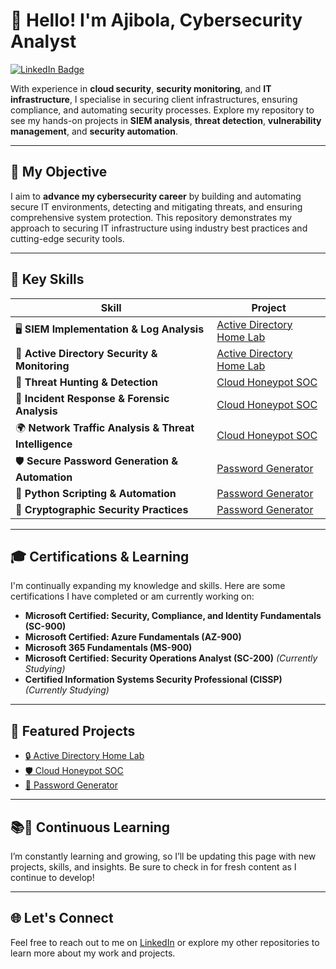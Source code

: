 # 👋 Hello! I'm Ajibola, Cybersecurity Analyst

[![LinkedIn Badge](https://img.shields.io/badge/-LinkedIn-0072b1?&style=for-the-badge&logo=linkedin&logoColor=white)](https://www.linkedin.com/in/ajibola-lawal/)

With experience in **cloud security**, **security monitoring**, and **IT infrastructure**, I specialise in securing client infrastructures, ensuring compliance, and automating security processes. Explore my repository to see my hands-on projects in **SIEM analysis**, **threat detection**, **vulnerability management**, and **security automation**.

---

## 🎯 My Objective

I aim to **advance my cybersecurity career** by building and automating secure IT environments, detecting and mitigating threats, and ensuring comprehensive system protection. This repository demonstrates my approach to securing IT infrastructure using industry best practices and cutting-edge security tools.

---

## 🔧 Key Skills  

| **Skill**                                        | **Project**                                                   |
|--------------------------------------------------|---------------------------------------------------------------|
| 🖥️ **SIEM Implementation & Log Analysis**        | [Active Directory Home Lab](https://github.com/Ajibolawal/Active-Directory-Home-Lab/blob/main/README.md)   |
| 🔐 **Active Directory Security & Monitoring**     | [Active Directory Home Lab](https://github.com/Ajibolawal/Active-Directory-Home-Lab/blob/main/README.md)   |
| 🎯 **Threat Hunting & Detection**                 | [Cloud Honeypot SOC](https://github.com/Ajibolawal/Cloud-Honeypot-SOC)   |
| 🚨 **Incident Response & Forensic Analysis**      | [Cloud Honeypot SOC](https://github.com/Ajibolawal/Cloud-Honeypot-SOC)   |
| 🌍 **Network Traffic Analysis & Threat Intelligence** | [Cloud Honeypot SOC](https://github.com/Ajibolawal/Cloud-Honeypot-SOC)   |
| 🛡️ **Secure Password Generation & Automation**    | [Password Generator](https://github.com/Ajibolawal/Password-Generator)   |
| 🐍 **Python Scripting & Automation**              | [Password Generator](https://github.com/Ajibolawal/Password-Generator)   |
| 🔑 **Cryptographic Security Practices**           | [Password Generator](https://github.com/Ajibolawal/Password-Generator)   |


---

## 🎓 Certifications & Learning

I'm continually expanding my knowledge and skills. Here are some certifications I have completed or am currently working on:

- **Microsoft Certified: Security, Compliance, and Identity Fundamentals (SC-900)**
- **Microsoft Certified: Azure Fundamentals (AZ-900)**
- **Microsoft 365 Fundamentals (MS-900)**
- **Microsoft Certified: Security Operations Analyst (SC-200)** *(Currently Studying)*
- **Certified Information Systems Security Professional (CISSP)** *(Currently Studying)*

---

## 🔑 Featured Projects

- [🔒 Active Directory Home Lab](https://github.com/Ajibolawal/Active-Directory-Home-Lab)
- [🛡️ Cloud Honeypot SOC](https://github.com/Ajibolawal/Cloud-Honeypot-SOC)
- [🧩 Password Generator](https://github.com/Ajibolawal/Password-Generator)

---

## 📚🔄 Continuous Learning

I’m constantly learning and growing, so I’ll be updating this page with new projects, skills, and insights. Be sure to check in for fresh content as I continue to develop!

---

## 🌐 Let's Connect

Feel free to reach out to me on [LinkedIn](https://www.linkedin.com/in/ajibola-lawal/) or explore my other repositories to learn more about my work and projects.

